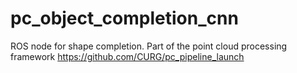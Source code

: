 # pc_object_completion_cnn
ROS node for shape completion. Part of the point cloud processing framework https://github.com/CURG/pc_pipeline_launch
